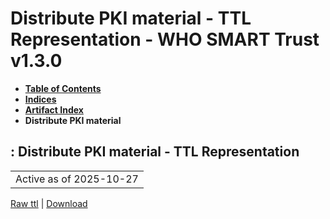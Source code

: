 # Distribute PKI material - TTL Representation - WHO SMART Trust v1.3.0

* [**Table of Contents**](toc.md)
* [**Indices**](indices.md)
* [**Artifact Index**](artifacts.md)
* **Distribute PKI material**

## : Distribute PKI material - TTL Representation

| |
| :--- |
| Active as of 2025-10-27 |

[Raw ttl](Requirements-DistributePKIMaterial.ttl) | [Download](Requirements-DistributePKIMaterial.ttl)

